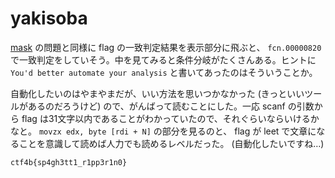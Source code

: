 # yakisoba

[mask](https://github.com/y011d4/ctf4b-2020-writeup/tree/master/reversing/mask) の問題と同様に flag の一致判定結果を表示部分に飛ぶと、 `fcn.00000820` で一致判定をしていそう。中を見てみると条件分岐がたくさんある。ヒントに `You'd better automate your analysis` と書いてあったのはそういうことか。

自動化したいのはやまやまだが、いい方法を思いつかなかった (きっといいツールがあるのだろうけど) ので、がんばって読むことにした。一応 scanf の引数から flag は31文字以内であることがわかっていたので、それぐらいならいけるかなと。 `movzx edx, byte [rdi + N]` の部分を見るのと、 flag が leet で文章になることを意識して読めば人力でも読めるレベルだった。
(自動化したいですね…)

`ctf4b{sp4gh3tt1_r1pp3r1n0}`